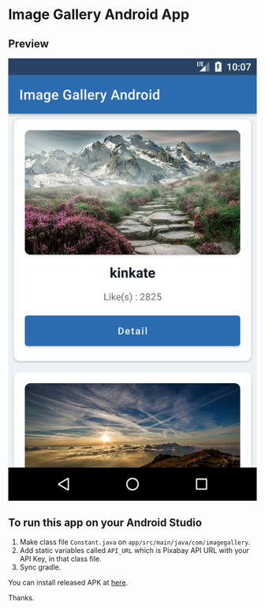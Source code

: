 # Image Gallery Android App

## Preview

![screenshot](images/screenshot.png)

## To run this app on your Android Studio

1. Make class file `Constant.java` on `app/src/main/java/com/imagegallery`.
2. Add static variables called `API_URL` which is Pixabay API URL with your API Key, in that class file.
3. Sync gradle.

You can install released APK at [here](https://github.com/hendraaagil/ImageGalleryAndroid/releases/download/v1.0/Image.Gallery-release-unsigned.apk).

Thanks.
